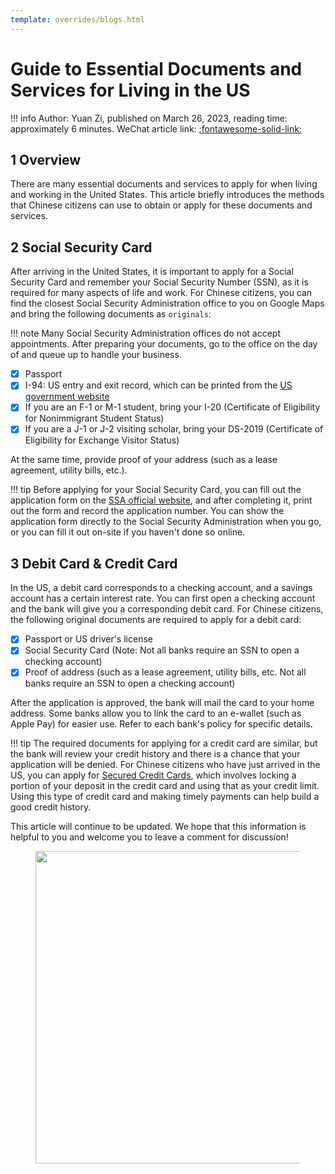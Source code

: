 ```yaml
---
template: overrides/blogs.html
---
```


# Guide to Essential Documents and Services for Living in the US

!!! info
    Author: Yuan Zi, published on March 26, 2023, reading time: approximately 6 minutes. WeChat article link: [:fontawesome-solid-link:]()

## 1 Overview

There are many essential documents and services to apply for when living and working in the United States. This article briefly introduces the methods that Chinese citizens can use to obtain or apply for these documents and services.

## 2 Social Security Card

After arriving in the United States, it is important to apply for a Social Security Card and remember your Social Security Number (SSN), as it is required for many aspects of life and work. For Chinese citizens, you can find the closest Social Security Administration office to you on Google Maps and bring the following documents as `originals`:

!!! note
    Many Social Security Administration offices do not accept appointments. After preparing your documents, go to the office on the day of and queue up to handle your business.

- [x] Passport
- [x] I-94: US entry and exit record, which can be printed from the [US government website](https://i94.cbp.dhs.gov/I94/#/home)
- [x] If you are an F-1 or M-1 student, bring your I-20 (Certificate of Eligibility for Nonimmigrant Student Status)
- [x] If you are a J-1 or J-2 visiting scholar, bring your DS-2019 (Certificate of Eligibility for Exchange Visitor Status)

At the same time, provide proof of your address (such as a lease agreement, utility bills, etc.).

!!! tip
    Before applying for your Social Security Card, you can fill out the application form on the [SSA official website](https://www.ssa.gov/ssnumber/?gclid=Cj0KCQjw2v-gBhC1ARIsAOQdKY2dIduSgpZjZGuh0tu0R06daNR32T8LlAkqynEyMrMhQYzwoc7H5m8aAgnuEALw_wcB), and after completing it, print out the form and record the application number. You can show the application form directly to the Social Security Administration when you go, or you can fill it out on-site if you haven't done so online.

## 3 Debit Card & Credit Card

In the US, a debit card corresponds to a checking account, and a savings account has a certain interest rate. You can first open a checking account and the bank will give you a corresponding debit card. For Chinese citizens, the following original documents are required to apply for a debit card:

- [x] Passport or US driver's license
- [x] Social Security Card (Note: Not all banks require an SSN to open a checking account)
- [x] Proof of address (such as a lease agreement, utility bills, etc. Not all banks require an SSN to open a checking account)

After the application is approved, the bank will mail the card to your home address. Some banks allow you to link the card to an e-wallet (such as Apple Pay) for easier use. Refer to each bank's policy for specific details.

!!! tip
    The required documents for applying for a credit card are similar, but the bank will review your credit history and there is a chance that your application will be denied. For Chinese citizens who have just arrived in the US, you can apply for [Secured Credit Cards](https://www.investopedia.com/terms/s/securedcard.asp), which involves locking a portion of your deposit in the credit card and using that as your credit limit. Using this type of credit card and making timely payments can help build a good credit history.

This article will continue to be updated. We hope that this information is helpful to you and welcome you to leave a comment for discussion!

<figure>
  <img src="https://cdn.jsdelivr.net/gh/BulletTech2021/Pics/2021-6-14/1623639526512-1080P%20(Full%20HD)%20-%20Tail%20Pic.png" width="500" />
</figure>
